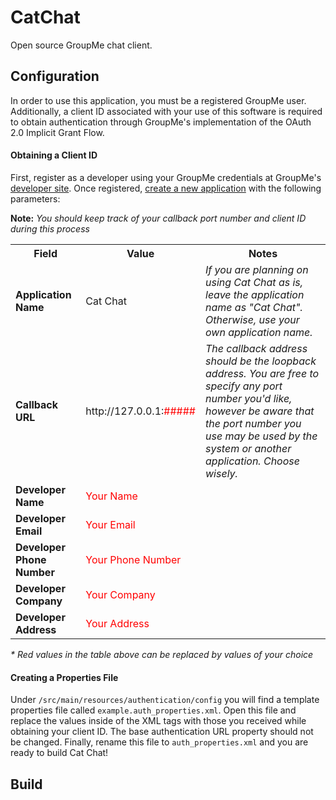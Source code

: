 # CatChat
Open source GroupMe chat client.

## Configuration
In order to use this application, you must be a registered GroupMe user. Additionally, a client ID associated with 
your use of this software is required to obtain authentication through GroupMe's implementation of the OAuth 2.0 
Implicit Grant Flow.

#### Obtaining a Client ID
First, register as a developer using your GroupMe credentials at GroupMe's 
<a href="https://dev.groupme.com/">developer site</a>. Once registered, 
<a href="https://dev.groupme.com/applications/new">create a new application</a> with the following parameters:

<b>Note:</b> <i>You should keep track of your callback port number and client ID during this process</i>

<table align="center">
    <tr>
        <th><b>Field</b></th>
        <th><b>Value</b></th>
        <th><b>Notes</b></th>
    </tr>
    <tr>
        <td><b>Application Name</b></td>
        <td>Cat Chat</td>
        <td>
            <i>If you are planning on using Cat Chat as is, leave the application name as "Cat Chat". Otherwise, use 
            your own application name.</i>
        </td>
    </tr>
    <tr>
        <td><b>Callback URL</b></td>
        <td>http://127.0.0.1:<span style="color:red">#####</span></td>
        <td>
            <i>The callback address should be the loopback address. You are free to specify any port number you'd like, 
            however be aware that the port number you use may be used by the system or another application. Choose 
            wisely.</i>
        </td>
    </tr>
    <tr>
        <td><b>Developer Name</b></td>
        <td style="color:red">Your Name</td>
        <td><i></i></td>
    </tr>
    <tr>
        <td><b>Developer Email</b></td>
        <td style="color:red">Your Email</td>
        <td><i></i></td>
    </tr>
    <tr>
        <td><b>Developer Phone Number</b></td>
        <td style="color:red">Your Phone Number</td>
        <td><i></i></td>
    </tr>
    <tr>
        <td><b>Developer Company</b></td>
        <td style="color:red">Your Company</td>
        <td><i></i></td>
    </tr>
    <tr>
        <td><b>Developer Address</b></td>
        <td style="color:red">Your Address</td>
        <td><i></i></td>
    </tr>
</table>
<i>* Red values in the table above can be replaced by values of your choice</i>

#### Creating a Properties File
Under <code>/src/main/resources/authentication/config</code> you will find a template properties file called 
<code>example.auth_properties.xml</code>. Open this file and replace the values inside of the XML tags with those you 
received while obtaining your client ID. The base authentication URL property should not be changed. Finally, rename 
this file to <code>auth_properties.xml</code> and you are ready to build Cat Chat!

## Build
